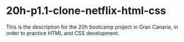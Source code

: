 # 20h-p1.1-clone-netflix-html-css
This is the description for the 20h bootcamp project in Gran Canaria, in order to practice HTML and CSS development.
